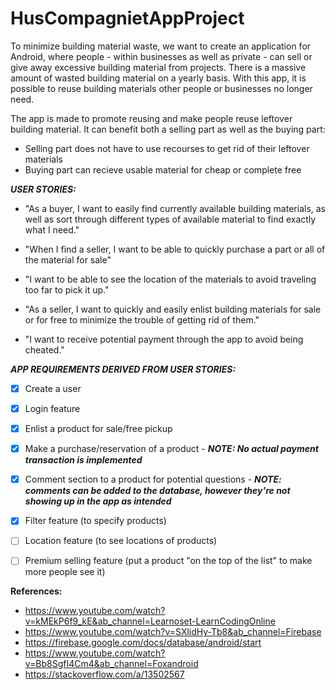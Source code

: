 # HusCompagnietAppProject

To minimize building material waste, we want to create an application for Android, where people - within businesses as well as private - can sell or give away excessive building material from projects.
There is a massive amount of wasted building material on a yearly basis. With this app, it is possible to reuse building materials other people or businesses no longer need. 

The app is made to promote reusing and make people reuse leftover building material. It can benefit both a selling part as well as the buying part:
- Selling part does not have to use recourses to get rid of their leftover materials
- Buying part can recieve usable material for cheap or complete free

***USER STORIES:***

-	"As a buyer, I want to easily find currently available building materials, as well as sort through different types of available material to find exactly what I need."
-	"When I find a seller, I want to be able to quickly purchase a part or all of the material for sale"
-	"I want to be able to see the location of the materials to avoid traveling too far to pick it up."

-	"As a seller, I want to quickly and easily enlist building materials for sale or for free to minimize the trouble of getting rid of them."
-	"I want to receive potential payment through the app to avoid being cheated."

***APP REQUIREMENTS DERIVED FROM USER STORIES:***
- [x] Create a user
- [x] Login feature
- [x] Enlist a product for sale/free pickup
- [x] Make a purchase/reservation of a product - ***NOTE: No actual payment transaction is implemented***
- [x] Comment section to a product for potential questions - ***NOTE: comments can be added to the database, however they're not showing up in the app as intended***
- [x] Filter feature (to specify products)
- [ ] Location feature (to see locations of products)
- [ ] Premium selling feature (put a product "on the top of the list" to make more people see it)



**References:**
- https://www.youtube.com/watch?v=kMEkP6f9_kE&ab_channel=Learnoset-LearnCodingOnline
- https://www.youtube.com/watch?v=SXlidHy-Tb8&ab_channel=Firebase
- https://firebase.google.com/docs/database/android/start
- https://www.youtube.com/watch?v=Bb8SgfI4Cm4&ab_channel=Foxandroid
- https://stackoverflow.com/a/13502567
